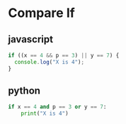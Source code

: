 # Compare If

## javascript

```js
if ((x == 4 && p == 3) || y == 7) {
  console.log("X is 4");
}
```

## python

```python
if x == 4 and p == 3 or y == 7:
    print("X is 4")
```
